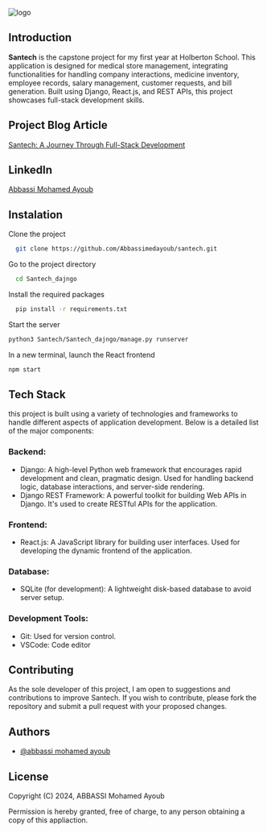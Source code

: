 
![logo](https://github.com/Abbassimedayoub/Santech/assets/134635340/0f1c8185-df55-493c-a4d6-bf59e2de9321)



## Introduction

**Santech** is the capstone project for my first year at Holberton School. This application is designed for medical store management, integrating functionalities for handling company interactions, medicine inventory, employee records, salary management, customer requests, and bill generation. Built using Django, React.js, and REST APIs, this project showcases full-stack development skills.

## Project Blog Article
[Santech: A Journey Through Full-Stack Development](https://medium.com/@6708/santech-eb3b5d85276d)

## LinkedIn
[Abbassi Mohamed Ayoub](https://www.linkedin.com/in/mohamed-ayoub-abbassi/)



## Instalation

Clone the project

```bash
  git clone https://github.com/Abbassimedayoub/santech.git

```

Go to the project directory

```bash
  cd Santech_dajngo

```

Install the required packages

```bash
  pip install -r requirements.txt

```

Start the server

```bash
python3 Santech/Santech_dajngo/manage.py runserver

```

In a new terminal, launch the React frontend
```bash
npm start

```
## Tech Stack

this project is built using a variety of technologies and frameworks to handle different aspects of application development. Below is a detailed list of the major components:

### Backend:

- Django: A high-level Python web framework that encourages rapid development and clean, pragmatic design. Used for handling backend logic, database interactions, and server-side rendering.
- Django REST Framework: A powerful toolkit for building Web APIs in Django. It's used to create RESTful APIs for the application.
### Frontend:

- React.js: A JavaScript library for building user interfaces. Used for developing the dynamic frontend of the application.
### Database:

- SQLite (for development): A lightweight disk-based database to avoid server setup.
### Development Tools:

- Git: Used for version control.
- VSCode: Code editor


## Contributing
As the sole developer of this project, I am open to suggestions and contributions to improve Santech. If you wish to contribute, please fork the repository and submit a pull request with your proposed changes. 


## Authors

- [@abbassi mohamed ayoub](https://www.linkedin.com/in/mohamed-ayoub-abbassi/)


## License

Copyright (C) 2024, ABBASSI Mohamed Ayoub

Permission is hereby granted, free of charge, to any person obtaining a copy of this appliaction.

